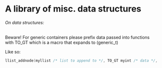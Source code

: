 # A library of misc. data structures

###### On data structures:
Beware! For generic containers please prefix data passed into functions
with TO_GT which is a macro that expands to (generic_t)

Like so:
```c
llist_addnode(myllist /* list to append to */, TO_GT myint /* data */, 0 /* position */
```
